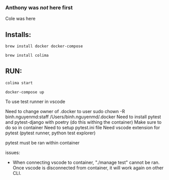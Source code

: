 ### Anthony was *not* here first
Cole was here

## Installs:
```sh
brew install docker docker-compose
```

```sh
brew install colima
```

## RUN:
```sh
colima start
```

```sh
docker-compose up
```


To use test runner in vscode

Need to change owner of .docker to user 
    sudo chown -R binh.nguyenmd:staff /Users/binh.nguyenmd/.docker
Need to install pytest and pytest-django with poetry (do this withing the container)
    Make sure to do so in container 
Need to setup pytest.ini file
Need vscode extension for pytest (pytest runner, python test explorer)

pytest must be ran within container 

issues:
- When connecting vscode to container, "./manage test" cannot be ran. Once vscode is disconnected from container, it will work again on other CLI. 
